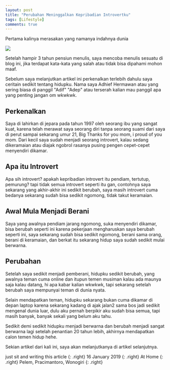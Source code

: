 ```yaml
---
layout: post
title: "Perubahan Meninggalkan Kepribadian Introvertku"
tags: [Lifestyle]
comments: true
---
```


Pertama kalinya merasakan yang namanya indahnya dunia

![](https://raw.githubusercontent.com/adif48/adif48.github.io/master/assets/img/kepribadian.jpg)

Setelah hampir 3 tahun pensiun menulis, saya mencoba menulis sesuatu di blog ini, jika terdapat kata-kata yang salah
atau tidak bisa dipahami mohon maaf.

Sebelum saya melanjutkan artikel ini perkenalkan terlebih dahulu saya ceritain sedikit tentang hidupku.
Nama saya Adhief Hermawan atau yang sering biasa di panggil "Adif" "Adep" atau terserah kalian mau panggil apa yang penting jangan om wkwkwk.

## Perkenalkan

Saya di lahirkan di jepara pada tahun 1997 oleh seorang ibu yang sangat kuat, karena telah merawat saya seorang diri tanpa
seorang suami dari saya di perut sampai sekarang umur 21, Big Thanks for you mom, i proud of you mom. Dari kecil saya sudah menjadi seorang introvert, kalau sedang dikeramaian atau diajak ngobrol rasanya pusing pengen cepet-cepet menyendiri dikamar.

## Apa itu Introvert

Apa sih introvert? apakah kepribadian introvert itu pendiam, tertutup, pemurung? tapi tidak semua introvert seperti itu gan, contohnya saya sekarang yang akhir-akhir ini sedikit berubah, saya masih introvert cuma bedanya sekarang sudah bisa sedikit ngomong, tidak takut keramaian.

## Awal Mula Menjadi Berani

Saya yang awalnya pendiam jarang ngomong, suka menyendiri dikamar, bisa berubah seperti ini karena pekerjaan mengharuskan saya berubah seperti ini, saya sekarang sudah bisa sedikit ngomong, berani sama orang, berani di keramaian, dan berkat itu sekarang hidup saya sudah sedikit mulai berwarna.

## Perubahan

Setelah saya sedikit menjadi pemberani, hidupku sedikit berubah, yang awalnya teman cuma online dan itupun temen musiman kalau ada maunya saja kalau datang, hi apa kabar kalian wkwkwk, tapi sekarang setelah berubah saya mempunyai teman di dunia nyata.

Selain mendapatkan teman, hidupku sekarang bukan cuma dikamar di depan laptop karena sekarang kadang di ajak jalan2 sama bos jadi sedikit mengenal dunia luar, dulu aku pernah berpikir aku sudah bisa semua, tapi masih banyak, banyak sekali yang belum aku tahu.

Sedikit demi sedikit hidupku menjadi berwarna dan berubah menjadi sangat berwarna lagi setelah penantian 20 tahun lebih, akhirnya mendapatkan calon temen hidup hehe.

Sekian artikel dari kali ini, saya akan melanjutkanya di artikel selanjutnya.

just sit and writing this article
{: .right}
16 January 2019
{: .right}
At Home
{: .right}
Pelem, Pracimantoro, Wonogiri
{: .right}

